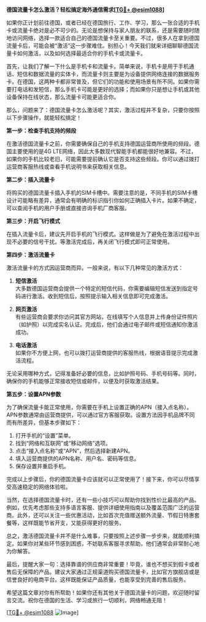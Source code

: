 **德国流量卡怎么激活？轻松搞定海外通信需求[[TG💪+ @esim1088](https://t.me/s/esim1088)]**

如果你正计划前往德国，或者已经在德国旅行、工作、学习，那么一张合适的手机卡或流量卡绝对是必不可少的。无论是想保持与家人朋友的联系，还是需要随时随地访问网络，选择一款适合自己的德国流量卡至关重要。不过，很多人在拿到德国流量卡后，可能会被“激活”这一步骤难住。别担心！今天我们就来详细聊聊德国流量卡如何激活，以及如何选择最适合你的手机卡或流量卡。

首先，让我们了解一下什么是手机卡和流量卡。简单来说，手机卡是用于手机通话、短信和数据流量的实体卡，而流量卡则主要是为设备提供网络连接的数据服务卡。在德国，这两种卡都非常普及，但它们的功能和使用场景有所不同。如果你需要打电话和发短信，那么手机卡可能是更好的选择；而如果你只是想让手机或其他设备保持在线状态，那么流量卡可能更适合你。

那么，问题来了：德国流量卡怎么激活呢？其实，激活过程并不复杂，只要你按照以下步骤操作，就能轻松搞定！

**第一步：检查手机支持的频段**

在激活德国流量卡之前，你需要确保自己的手机支持德国运营商所使用的频段。德国主要使用的是4G LTE网络，因此大多数现代智能手机都能很好地兼容。不过，如果你的手机比较老旧，可能需要提前确认它是否支持这些频段。你可以通过拨打运营商客服热线或查看手机说明书来获取相关信息。

**第二步：插入流量卡**

将购买的德国流量卡插入手机的SIM卡槽中。需要注意的是，不同手机的SIM卡槽设计可能略有差异，通常会有明确的标识指引你如何正确插入卡片。如果不确定，可以查阅手机的用户手册或直接咨询手机厂商客服。

**第三步：开启飞行模式**

在插入流量卡后，建议先开启手机的飞行模式。这样做是为了避免在激活过程中出现不必要的信号干扰。等激活完成后，再关闭飞行模式即可正常使用。

**第四步：激活流量卡**

激活流量卡的方式因运营商而异。一般来说，有以下几种常见的激活方式：

1. **短信激活**  
   大多数德国运营商会提供一个特定的短信代码，你需要编辑短信发送到指定号码进行激活。收到短信后，按照提示输入相关信息即可完成激活。

2. **网页激活**  
   有些运营商会要求你访问其官方网站，在线填写个人信息并上传身份证件照片（如护照）以完成实名认证。完成后，他们会通过电子邮件或短信通知你激活成功。

3. **电话激活**  
   如果你不方便上网，也可以拨打运营商提供的客服热线，根据语音提示完成激活流程。

无论采用哪种方式，记得准备好必要的信息，比如护照号码、手机号码等。同时，确保你的手机能够正常接收短信或邮件，以便及时获取激活结果。

**第五步：设置APN参数**

为了确保流量卡能正常使用，你需要在手机上设置正确的APN（接入点名称）。APN参数通常由运营商提供，可以通过官方客服获取。设置方法因手机品牌不同而有所差异，但基本步骤如下：

1. 打开手机的“设置”菜单。
2. 找到“网络和互联网”或“移动网络”选项。
3. 点击“接入点名称”或“APN”，然后选择新建APN。
4. 填入运营商提供的APN名称、用户名、密码等信息。
5. 保存设置并重启手机。

完成以上步骤后，你的德国流量卡应该就可以正常使用了！接下来，你可以尽情享受高速稳定的网络体验啦。

当然，在选择德国流量卡时，还有一些小技巧可以帮助你找到性价比最高的产品。例如，优先考虑那些支持多语言客服、提供详细使用指南以及覆盖范围广泛的运营商。此外，还可以关注一些优惠活动，比如首次充值赠送额外流量、节假日特惠套餐等，这样既能节省开支，又能获得更好的服务。

总之，激活德国流量卡并不是什么难事，只要按照上述步骤一步步来，就能顺利搞定。如果你对某些环节感到困惑，不妨联系客服寻求帮助，他们通常会非常耐心地为你解答。

最后，提醒大家一句：选择靠谱的供应商非常重要！毕竟，谁也不想买到假卡或者售后无保障的产品。建议大家通过正规渠道购买德国流量卡，比如官方旗舰店或是信誉良好的电商平台。这样既能保证产品质量，也能享受到完善的售后服务。

希望这篇文章对你有所帮助！如果你还有其他关于德国流量卡的问题，欢迎随时留言交流。祝你在德国的生活、学习或旅行一切顺利，网络畅通无阻！ 

[[TG💪+ @esim1088](https://t.me/s/esim1088) ![Image](https://i.postimg.cc/4NQfJmqS/Snipaste-2025-05-13-00-14-12.png)]